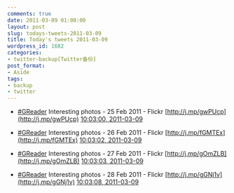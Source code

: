 ```yaml
---
comments: true
date: 2011-03-09 01:00:00
layout: post
slug: todays-tweets-2011-03-09
title: Today's tweets 2011-03-09
wordpress_id: 1682
categories:
- twitter-backup[Twitter备份]
post_format:
- Aside
tags:
- backup
- twitter
---
```





  * [#GReader](http://search.twitter.com/search?q=%23GReader) Interesting photos - 25 Feb 2011 - Flickr [http://j.mp/gwPUcp](http://j.mp/gwPUcp) [10:03:00, 2011-03-09](http://twitter.com/gfrog/statuses/45303540108898304)





  * [#GReader](http://search.twitter.com/search?q=%23GReader) Interesting photos - 26 Feb 2011 - Flickr [http://j.mp/fGMTEx](http://j.mp/fGMTEx) [10:03:02, 2011-03-09](http://twitter.com/gfrog/statuses/45303549546086401)





  * [#GReader](http://search.twitter.com/search?q=%23GReader) Interesting photos - 27 Feb 2011 - Flickr [http://j.mp/gOmZLB](http://j.mp/gOmZLB) [10:03:03, 2011-03-09](http://twitter.com/gfrog/statuses/45303553639723009)





  * [#GReader](http://search.twitter.com/search?q=%23GReader) Interesting photos - 28 Feb 2011 - Flickr [http://j.mp/gGNj1v](http://j.mp/gGNj1v) [10:03:08, 2011-03-09](http://twitter.com/gfrog/statuses/45303575051640833)




